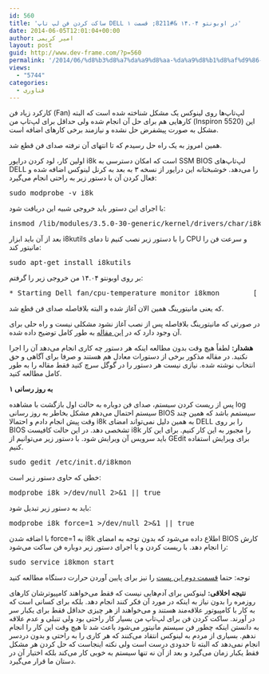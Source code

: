 ```yaml
---
id: 560
title: 'ساکت کردن فن لپ تاپ DELL در اوبونتو ۱۴.۰۴ &#8211; قسمت ۱'
date: 2014-06-05T12:01:04+00:00
author: امیر کریمی
layout: post
guid: http://www.dev-frame.com/?p=560
permalink: '/2014/06/%d8%b3%d8%a7%da%a9%d8%aa-%da%a9%d8%b1%d8%af%d9%86-%d9%81%d9%86-%d9%84%d9%be-%d8%aa%d8%a7%d9%be-dell-%d8%af%d8%b1-%d8%a7%d9%88%d8%a8%d9%88%d9%86%d8%aa%d9%88-%db%b1%db%b4-%db%b0%db%b4/'
views:
  - "5744"
categories:
  - فناوری
---
```

کارکرد زیاد فن (Fan) لپ‌تاپ‌ها روی لینوکس یک مشکل شناخته شده است که البته کارهایی هم برای حل آن انجام شده ولی حداقل برای لپ‌تاپ من (Inspiron 5520) این مشکل به صورت پیشفرض حل نشده و نیازمند برخی کارهای اضافه است.

همین امروز به یک راه حل رسیدم که تا انتهای آن نرفته صدای فن قطع شد.

اولین کار، لود کردن درایور i8k است که امکان دسترسی به SSM BIOS لپ‌تاپ‌های DELL را می‌دهد. خوشبختانه این درایور از نسخه ۳ به بعد به کرنل لینوکس اضافه شده و فعال کردن آن با دستور زیر به راحتی انجام می‌گیرد:

<pre class="brush: bash; title: ; notranslate" title="">sudo modprobe -v i8k
</pre>

با اجرای این دستور باید خروجی شبیه این دریافت شود:

<pre class="brush: bash; title: ; notranslate" title="">insmod /lib/modules/3.5.0-30-generic/kernel/drivers/char/i8k.ko
</pre>

بعد از آن باید ابزار i8kutils را با دستور زیر نصب کنیم تا دمای CPU و سرعت فن را مانیتور کند:

<pre class="brush: bash; title: ; notranslate" title="">sudo apt-get install i8kutils
</pre>

بر روی اوبونتو ۱۴.۰۴ من خروجی زیر را گرفتم:

<pre class="brush: plain; title: ; notranslate" title="">* Starting Dell fan/cpu-temperature monitor i8kmon        [ OK ]
</pre>

که یعنی مانیتورینگ همین الان آغاز شده و البته بلافاصله صدای فن قطع شد.

در صورتی که مانیتورینگ بلافاصله پس از نصب آغاز نشود مشکلی نیست و راه حلی برای آن وجود دارد که در <a href="http://www.cyberciti.biz/faq/controlling-dell-fan-speeds-temperature-on-ubuntu-debian-linux/" target="_blank">این مقاله</a> به طور کامل توضیح داده شده.

**هشدار:** لطفاً هیچ وقت بدون مطالعه اینکه هر دستور چه کاری انجام می‌دهد آن را اجرا نکنید. در مقاله مذکور برخی از دستورات معادل هم هستند و صرفا برای آگاهی و حق انتخاب نوشته شده. نیازی نیست هر دستور را در گوگل سرچ کنید فقط مقاله را به طور کامل مطالعه کنید.

**به روز رسانی ۱**

پس از ریست کردن سیستم، صدای فن دوباره به حالت اول بازگشت با مشاهده log سیستم احتمال می‌دهم مشکل بخاطر به روز رسانی BIOS سیستمم باشد که همین چند وقت پیش انجام دادم و احتمالا i8k به همین دلیل نمی‌تواند امضای DELL را بر روی BIOS تشخصی دهد. در این حالت کافیست i8k را مجبور به این کار کنیم. برای این کار باید سرویس آن ویرایش شود. با دستور زیر می‌توانیم از GEdit برای ویرایش استفاده کنیم.

<pre class="brush: bash; title: ; notranslate" title="">sudo gedit /etc/init.d/i8kmon
</pre>

خطی که حاوی دستور زیر است:

<pre class="brush: bash; title: ; notranslate" title="">modprobe i8k &gt;/dev/null 2&gt;&1 || true
</pre>

باید به دستور زیر تبدیل شود:

<pre class="brush: bash; title: ; notranslate" title="">modprobe i8k force=1 &gt;/dev/null 2&gt;&1 || true
</pre>

با اضافه شدن force=1 به i8k اطلاع داده می‌شود که بدون توجه به امضای BIOS کارش را انجام دهد. با ریست کردن و یا اجرای دستور زیر دوباره فن ساکت می‌شود:

<pre class="brush: bash; title: ; notranslate" title="">sudo service i8kmon start
</pre>

توجه: حتما [قسمت دوم این پست](http://www.dev-frame.com/1393/03/%d8%b3%d8%a7%da%a9%d8%aa-%da%a9%d8%b1%d8%af%d9%86-%d9%81%d9%86-%d9%84%d9%be-%d8%aa%d8%a7%d9%be-dell-%d8%af%d8%b1-%d8%a7%d9%88%d8%a8%d9%88%d9%86%d8%aa%d9%88-%db%b1%db%b4-%db%b0%db%b4-%d9%82%d8%b3/ "ساکت کردن فن لپ تاپ DELL در اوبونتو ۱۴.۰۴ – قسمت ۲") را نیز برای پایین آوردن حرارت دستگاه مطالعه کنید

**نتیجه اخلاقی:** لینوکس برای آدم‌هایی نیست که فقط می‌خواهند کامپیوترشان کارهای روزمره را بدون نیاز به اینکه در مورد آن فکر کنند انجام دهد. بلکه برای کسانی است که به کار با کامپیوتور علاقه‌مند هستند و می‌خواهند از هر چیزی حداقل فقط برای یکبار سر در آورند. ساکت کردن فن برای لپ‌تاپ من بسیار کار راحتی بود ولی تنبلی و عدم علاقه به دانستن اینکه چطور فن سیستم مانیتور می‌شود باعث شد تا هیچ وقت این کار را انجام ندهم. بسیاری از مردم به لینوکس انتقاد می‌کنند که هر کاری را به راحتی و بدون دردسر انجام نمی‌دهد که البته تا حدودی درست است ولی نکته اینجاست که حل کردن هر مشکل فقط یکبار زمان می‌گیرد و بعد از آن نه تنها سیستم به خوبی کار می‌کند بلکه اختیار آن در دستان ما قرار می‌گیرد.